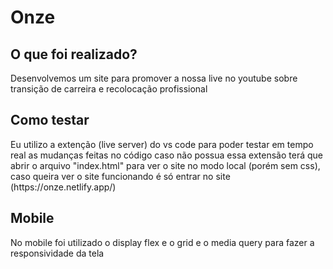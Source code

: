 # Onze

## O que foi realizado?
<p> Desenvolvemos um site para promover a nossa live no youtube sobre transição de carreira e recolocação profissional</p>

## Como testar

<p>Eu utilizo a extenção (live server) do vs code para poder testar em tempo real as mudanças feitas no código caso não possua essa extensão terá que abrir o arquivo "index.html" para ver o site no modo local (porém sem css), caso queira ver o site funcionando é só entrar no site (https://onze.netlify.app/)</p>

## Mobile

<p> No mobile foi utilizado o display flex e o grid e o media query para fazer a responsividade da tela</p>

